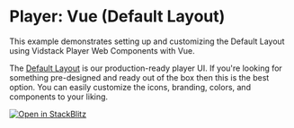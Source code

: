 # Player: Vue (Default Layout)

This example demonstrates setting up and customizing the Default Layout using Vidstack Player
Web Components with Vue.

The [Default Layout][default-layout] is our production-ready player UI. If you're looking for
something pre-designed and ready out of the box then this is the best option. You can easily
customize the icons, branding, colors, and components to your liking.

[![Open in StackBlitz](https://developer.stackblitz.com/img/open_in_stackblitz.svg)][stackblitz-demo]

[default-layout]: https://vidstack.io/docs/wc/player/components/layouts/default-layout
[stackblitz-demo]: https://stackblitz.com/fork/github/vidstack/examples/tree/player/vue/default-layout?title=Vidstack%20Player%20-%20Vue%20%28Default%20Layout%29&file=src/main.ts&showSidebar=1
